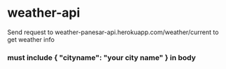 # weather-api
Send request to weather-panesar-api.herokuapp.com/weather/current to get weather info
### must include { "cityname": "your city name" } in body
